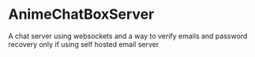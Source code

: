 # AnimeChatBoxServer
A chat server using websockets and a way to verify emails and password recovery only if using self hosted email server

